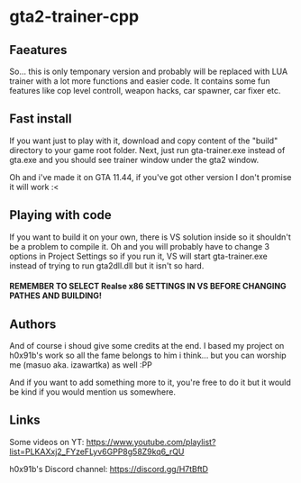 # gta2-trainer-cpp

## Faeatures
So... this is only temponary version and probably will be replaced with LUA trainer with a lot more functions and easier code.
It contains some fun features like cop level controll, weapon hacks, car spawner, car fixer etc.

## Fast install
If you want just to play with it, download and copy content of the "build" directory to your game root folder.
Next, just run gta-trainer.exe instead of gta.exe and you should see trainer window under the gta2 window.

Oh and i've made it on GTA 11.44, if you've got other version I don't promise it will work :<

## Playing with code
If you want to build it on your own, there is VS solution inside so it shouldn't be a problem to compile it.
Oh and you will probably have to change 3 options in Project Settings so if you run it, VS will start gta-trainer.exe instead of
trying to run gta2dll.dll but it isn't so hard.

#### REMEMBER TO SELECT Realse x86 SETTINGS IN VS BEFORE CHANGING PATHES AND BUILDING!

## Authors
And of course i shoud give some credits at the end.
I based my project on h0x91b's work so all the fame belongs to him i think...
but you can worship me (masuo aka. izawartka) as well :PP

And if you want to add something more to it, you're free to do it but it would be kind if you would mention us somewhere.

## Links
Some videos on YT:
https://www.youtube.com/playlist?list=PLKAXxj2_FYzeFLyv6GPP8g58Z9kq6_rQU

h0x91b's Discord channel:
https://discord.gg/H7tBftD

